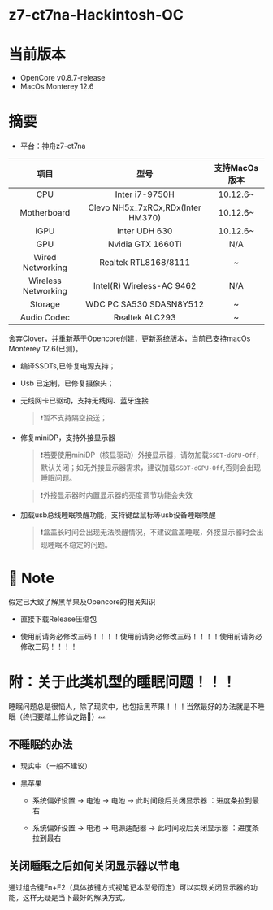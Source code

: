 # z7-ct7na-Hackintosh-OC

# 当前版本

- OpenCore v0.8.7-release
- MacOs Monterey 12.6

# 摘要

- 平台：神舟z7-ct7na

|        项目         |               型号                | 支持MacOs版本 |
| :-----------------: | :-------------------------------: | :-----------: |
|         CPU         |          Inter i7-9750H           |   10.12.6~    |
|     Motherboard     | Clevo NH5x_7xRCx,RDx(Inter HM370) |   10.12.6~    |
|        iGPU         |           Inter UDH 630           |   10.12.6~    |
|         GPU         |         Nvidia GTX 1660Ti         |      N/A      |
|  Wired Networking   |       Realtek RTL8168/8111        |       ~       |
| Wireless Networking |     Intel(R) Wireless-AC 9462     |      N/A      |
|       Storage       |      WDC PC SA530 SDASN8Y512      |       ~       |
|     Audio Codec     |          Realtek ALC293           |       ~       |

舍弃Clover，并重新基于Opencore创建，更新系统版本，当前已支持macOs Monterey 12.6(已测)。

- 编译SSDTs,已修复电源支持；

- Usb 已定制，已修复摄像头；

- 无线网卡已驱动，支持无线网、蓝牙连接

  > ❗​暂不支持隔空投送；

- 修复miniDP，支持外接显示器

  > ❗若要使用miniDP（核显驱动）外接显示器，请勿加载`SSDT-dGPU-Off`，默认关闭；如无外接显示器需求，建议加载`SSDT-dGPU-Off`,否则会出现睡眠问题。
  
  > ❗外接显示器时内置显示器的亮度调节功能会失效

- 加载usb总线睡眠唤醒功能，支持键盘鼠标等usb设备睡眠唤醒

  > ❗盒盖长时间会出现无法唤醒情况，不建议盒盖睡眠，外接显示器时会出现睡眠不稳定的问题。

# :bookmark: Note

 假定已大致了解黑苹果及Opencore的相关知识

- 直接下载Release压缩包

- 使用前请务必修改三码！！！！使用前请务必修改三码！！！！使用前请务必修改三码！！！！

# 附：关于此类机型的睡眠问题！！！

睡眠问题总是很恼人，除了现实中，也包括黑苹果！！！当然最好的办法就是不睡眠（终归要踏上修仙之路👻）💤

## 不睡眠的办法

- 现实中（一般不建议）

- 黑苹果

   -  系统偏好设置 -> 电池 -> 电池 -> 此时间段后关闭显示器 ：进度条拉到最右
   
   -  系统偏好设置 -> 电池 -> 电源适配器 -> 此时间段后关闭显示器 ：进度条拉到最右

## 关闭睡眠之后如何关闭显示器以节电

通过组合键Fn+F2（具体按键方式视笔记本型号而定）可以实现关闭显示器的功能，这样无疑是当下最好的解决方式。
